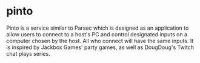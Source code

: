 # pinto
Pinto is a service similar to Parsec which is designed as an application to allow users to connect to a host's PC and control designated inputs on a computer chosen by the host. All who connect will have the same inputs. It is inspired by Jackbox Games' party games, as well as DougDoug's Twitch chat plays series.
